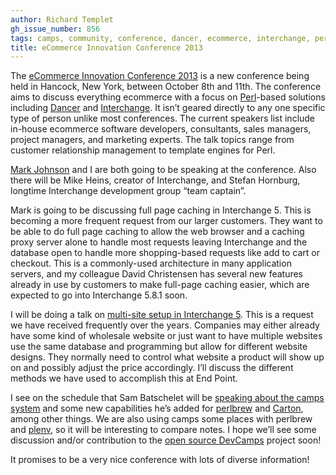 ```yaml
---
author: Richard Templet
gh_issue_number: 856
tags: camps, community, conference, dancer, ecommerce, interchange, perl
title: eCommerce Innovation Conference 2013
---
```


The [eCommerce Innovation Conference 2013](http://www.ecommerce-innovation.com/) is a new conference being held in Hancock, New York, between October 8th and 11th. The conference aims to discuss everything ecommerce with a focus on [Perl](http://www.perl.org/)-based solutions including [Dancer](http://perldancer.org/) and [Interchange](http://www.icdevgroup.org/). It isn’t geared directly to any one specific type of person unlike most conferences. The current speakers list include in-house ecommerce software developers, consultants, sales managers, project managers, and marketing experts. The talk topics range from customer relationship management to template engines for Perl.

[Mark Johnson](/team/mark_johnson) and I are both going to be speaking at the conference. Also there will be Mike Heins, creator of Interchange, and Stefan Hornburg, longtime Interchange development group “team captain”.

Mark is going to be discussing full page caching in Interchange 5. This is becoming a more frequent request from our larger customers. They want to be able to do full page caching to allow the web browser and a caching proxy server alone to handle most requests leaving Interchange and the database open to handle more shopping-based requests like add to cart or checkout. This is a commonly-used architecture in many application servers, and my colleague David Christensen has several new features already in use by customers to make full-page caching easier, which are expected to go into Interchange 5.8.1 soon.

I will be doing a talk on [multi-site setup in Interchange 5](http://www.icdevgroup.org/slides/eic2013/multi-site-setup/talk.html#). This is a request we have received frequently over the years. Companies may either already have some kind of wholesale website or just want to have multiple websites use the same database and programming but allow for different website designs. They normally need to control what website a product will show up on and possibly adjust the price accordingly. I’ll discuss the different methods we have used to accomplish this at End Point.

I see on the schedule that Sam Batschelet will be [speaking about the camps system](http://www.icdevgroup.org/slides/eic2013/Camps.pdf) and some new capabilities he’s added for [perlbrew](http://perlbrew.pl/) and [Carton](https://github.com/miyagawa/carton), among other things. We are also using camps some places with perlbrew and [plenv](https://github.com/tokuhirom/plenv), so it will be interesting to compare notes. I hope we’ll see some discussion and/or contribution to the [open source DevCamps](http://www.devcamps.org/) project soon!

It promises to be a very nice conference with lots of diverse information!
